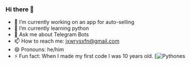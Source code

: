 ### Hi there 👋

<!--
**ashurffw/ashurffw** is a ✨ _special_ ✨ repository because its `README.md` (this file) appears on your GitHub profile.

Here are some ideas to get you started:

- 🔭 I’m currently working on ...
- 🌱 I’m currently learning ...
- 👯 I’m looking to collaborate on ...
- 🤔 I’m looking for help with ...
- 💬 Ask me about ...f
- 📫 How to reach me: ...
- 😄 Pronouns: he/him
- ⚡ Fun fact: When I made my first code I was 10 years old.

-->

- 🔭 I’m currently working on an app for auto-selling
- 🌱 I’m currently learning python
- 💬 Ask me about Telegram Bots 
- 📫 How to reach me: jxwrysxfn@gmail.com
- 😄 Pronouns: he/him
- ⚡ Fun fact: When I made my first code I was 10 years old.
[![Pythones](https://img.shields.io/badge/Python-3776AB?style=for-the-badge&logo=python&logoColor=white)
